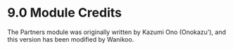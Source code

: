# 9.0 Module Credits

The Partners module was originally written by Kazumi Ono (Onokazu’), and this version has been modified by Wanikoo.

